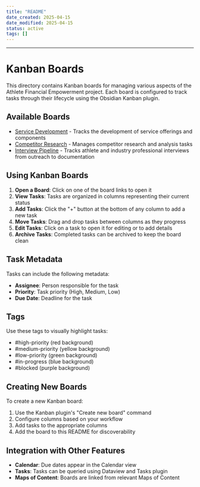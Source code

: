 ```yaml
---
title: "README"
date_created: 2025-04-15
date_modified: 2025-04-15
status: active
tags: []
---
```


---

# Kanban Boards

This directory contains Kanban boards for managing various aspects of the Athlete Financial Empowerment project. Each board is configured to track tasks through their lifecycle using the Obsidian Kanban plugin.

## Available Boards

- [Service Development](service-development.md) - Tracks the development of service offerings and components
- [Competitor Research](competitor-research.md) - Manages competitor research and analysis tasks
- [Interview Pipeline](interview-pipeline.md) - Tracks athlete and industry professional interviews from outreach to documentation

## Using Kanban Boards

1. **Open a Board**: Click on one of the board links to open it
2. **View Tasks**: Tasks are organized in columns representing their current status
3. **Add Tasks**: Click the "+" button at the bottom of any column to add a new task
4. **Move Tasks**: Drag and drop tasks between columns as they progress
5. **Edit Tasks**: Click on a task to open it for editing or to add details
6. **Archive Tasks**: Completed tasks can be archived to keep the board clean

## Task Metadata

Tasks can include the following metadata:

- **Assignee**: Person responsible for the task
- **Priority**: Task priority (High, Medium, Low)
- **Due Date**: Deadline for the task

## Tags

Use these tags to visually highlight tasks:

- #high-priority (red background)
- #medium-priority (yellow background)
- #low-priority (green background)
- #in-progress (blue background)
- #blocked (purple background)

## Creating New Boards

To create a new Kanban board:

1. Use the Kanban plugin's "Create new board" command
2. Configure columns based on your workflow
3. Add tasks to the appropriate columns
4. Add the board to this README for discoverability

## Integration with Other Features

- **Calendar**: Due dates appear in the Calendar view
- **Tasks**: Tasks can be queried using Dataview and Tasks plugin
- **Maps of Content**: Boards are linked from relevant Maps of Content
